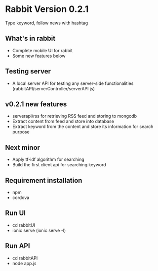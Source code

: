 # Rabbit Version 0.2.1
Type keyword, follow news with hashtag

## What's in rabbit
* Complete mobile UI for rabbit
* Some new features below

## Testing server
* A local server API for testing any server-side functionalities (rabbitAPI/serverController/serverAPI.js)

## v0.2.1 new features
* serverapi/rss for retrieving RSS feed and storing to mongodb
* Extract content from feed and store into database
* Extract keyword from the content and store its information for search purpose

## Next minor
* Apply tf-idf algorithm for searching
* Build the first client api for searching keyword

## Requirement installation
* npm
* cordova

## Run UI
* cd rabbitUI
* ionic serve (ionic serve -l)

## Run API
* cd rabbitAPI
* node app.js